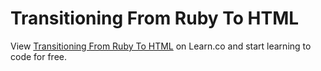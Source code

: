 # Transitioning From Ruby To HTML
<p class='util--hide'>View <a href='https://learn.co/lessons/phrg-transitioning-from-ruby-to-html'>Transitioning From Ruby To HTML</a> on Learn.co and start learning to code for free.</p>
